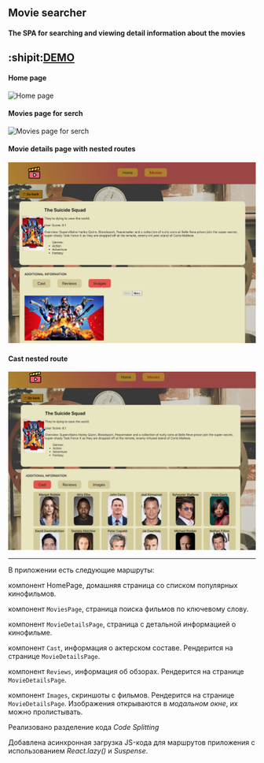 ## Movie searcher

#### The SPA for searching and viewing detail information about the movies

## :shipit:[DEMO](https://vlass-movie-finder.netlify.app/)

#### Home page

![Home page](https://github.com/ElenVlass/goit-react-hw-04-movies/blob/main/src/images/home-page.png)

#### Movies page for serch

![Movies page for serch](https://github.com/ElenVlass/goit-react-hw-04-movies/blob/main/src/images/movies-page-for-serch.png)

#### Movie details page with nested routes

![](https://github.com/ElenVlass/goit-react-hw-04-movies/blob/main/src/images/movie-details-page-with-nested-routes.png)

#### Cast nested route

![Cast nested route](https://github.com/ElenVlass/goit-react-hw-04-movies/blob/main/src/images/cast-nested-route.png)

---

В приложении есть следующие маршруты:

компонент HomePage, домашняя страница со списком популярных кинофильмов.

компонент `MoviesPage`, страница поиска фильмов по ключевому слову.

компонент `MovieDetailsPage`, страница с детальной информацией о кинофильме.

компонент `Cast`, информация о актерском составе. Рендерится на странице `MovieDetailsPage`.

компонент `Reviews`, информация об обзорах. Рендерится на странице `MovieDetailsPage`.

компонент `Images`, скриншоты с фильмов. Рендерится на странице `MovieDetailsPage`. Изображения открываются в _модальном окне_, их можно пролистывать.

Реализовано разделение кода _Code Splitting_

Добавлена асинхронная загрузка JS-кода для маршрутов приложения с использованием _React.lazy()_ и _Suspense_.
